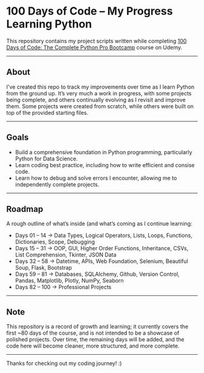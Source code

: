 # 100 Days of Code – My Progress Learning Python

This repository contains my project scripts written while completing [100 Days of Code: The Complete Python Pro Bootcamp](https://www.udemy.com/course/100-days-of-code/?couponCode=MT250915G4) course on Udemy.

---

## About
I've created this repo to track my improvements over time as I learn Python from the ground up. It’s very much a work in progress, with some projects being complete, and others continually evolving as I revisit and improve them. Some projects were created from scratch, while others were built on top of the provided starting files. 

---

## Goals
- Build a comprehensive foundation in Python programming, particularly Python for Data Science.
- Learn coding best practice, including how to write efficient and consise code.
- Learn how to debug and solve errors I encounter, allowing me to independently complete projects.

---

## Roadmap
A rough outline of what’s inside (and what’s coming as I continue learning:

- Days 01 – 14 → Data Types, Logical Operators, Lists, Loops, Functions, Dictionaries, Scope, Debugging
- Days 15 – 31 → OOP, GUI, Higher Order Functions, Inheritance, CSVs, List Comprehension, Tkinter, JSON Data  
- Days 32 – 58 → Datetime, APIs, Web Foundation, Selenium, Beautiful Soup, Flask, Bootstrap
- Days 59 – 81 → Databases, SQLAlchemy, Github, Version Control, Pandas, Matplotlib, Plotly, NumPy, Seaborn
- Days 82 – 100 → Professional Projects 



---

## Note
This repository is a record of growth and learning; it currently covers the first ~80 days of the course, and is not intended to be a showcase of polished projects. Over time, the remaining days will be added, and the code here will become cleaner, more structured, and more complete.

---

Thanks for checking out my coding journey! :)
